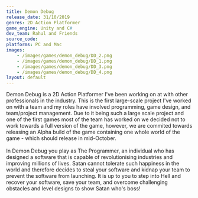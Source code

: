 ```yaml
---
title: Demon Debug
release_date: 31/10/2019
genres: 2D Action Platformer
game_engine: Unity and C#
dev_team: Rahul and Friends
source_code: 
platforms: PC and Mac
images: 
    - /images/games/demon_debug/DD_2.png
    - /images/games/demon_debug/DD_1.png
    - /images/games/demon_debug/DD_3.png
    - /images/games/demon_debug/DD_4.png
layout: default
---
```

Demon Debug is a 2D Action Platformer I've been working on at with other professionals in the industry. This is the first large-scale project I've worked on with a team and my roles have involved programming, game design, and team/project management. Due to it being such a large scale project and one of the first games most of the team has worked on we decided not to work towards a full version of the game, however, we are commited towards releasing an Alpha build of the game containing one whole world of the game - which should release in mid-October.
<br><br>
In Demon Debug you play as The Programmer, an individual who has designed a software that is capable of revolutionising industries and improving millions of lives. Satan cannot tolerate such happiness in the world and therefore decides to steal your software and kidnap your team to prevent the software from launching. It is up to you to step into Hell and recover your software, save your team, and overcome challenging obstacles and level designs to show Satan who's boss!
